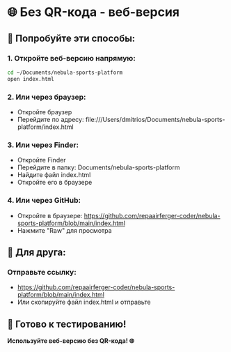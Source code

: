 # 🌐 Без QR-кода - веб-версия

## 🚀 Попробуйте эти способы:

### 1. Откройте веб-версию напрямую:
```bash
cd ~/Documents/nebula-sports-platform
open index.html
```

### 2. Или через браузер:
- Откройте браузер
- Перейдите по адресу: file:///Users/dmitrios/Documents/nebula-sports-platform/index.html

### 3. Или через Finder:
- Откройте Finder
- Перейдите в папку: Documents/nebula-sports-platform
- Найдите файл index.html
- Откройте его в браузере

### 4. Или через GitHub:
- Откройте в браузере: https://github.com/repaairferger-coder/nebula-sports-platform/blob/main/index.html
- Нажмите "Raw" для просмотра

## 📱 Для друга:

### Отправьте ссылку:
- https://github.com/repaairferger-coder/nebula-sports-platform/blob/main/index.html
- Или скопируйте файл index.html и отправьте

## 🎯 Готово к тестированию!

**Используйте веб-версию без QR-кода! 🌐**